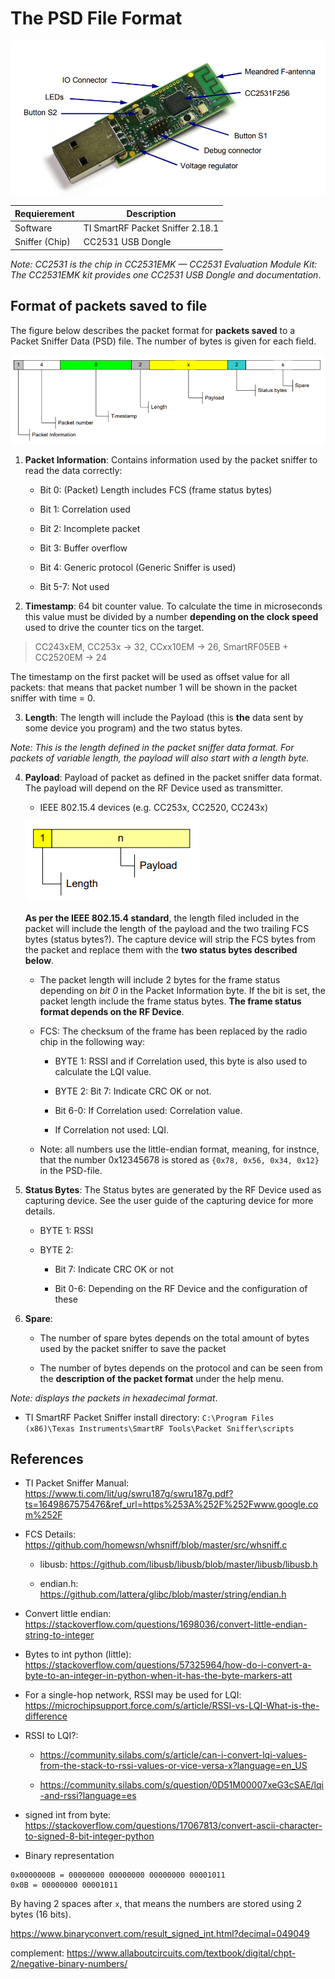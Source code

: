# The PSD File Format

![img](3.PNG)

| Requierement | Description |
| --- | --- |
| Software | TI SmartRF Packet Sniffer 2.18.1 |
| Sniffer (Chip) | CC2531 USB Dongle |

*Note: CC2531 is the chip in CC2531EMK — CC2531 Evaluation Module Kit: The CC2531EMK kit provides one CC2531 USB Dongle and documentation*.

## Format of packets saved to file

The figure below describes the packet format for **packets saved** to a Packet Sniffer Data (PSD) file. The number of bytes is given for each field.

![img](1.PNG)

1. **Packet Information**: Contains information used by the packet sniffer to read the data correctly:

    - Bit 0: (Packet) Length includes FCS (frame status bytes)

    - Bit 1: Correlation used

    - Bit 2: Incomplete packet

    - Bit 3: Buffer overflow

    - Bit 4: Generic protocol (Generic Sniffer is used)

    - Bit 5-7:  Not used

2. **Timestamp**: 64 bit counter value. To calculate the time in microseconds this value must be divided by a number **depending on the clock speed** used to drive the counter tics on the target.

> CC243xEM, CC253x -> 32, CCxx10EM -> 26, SmartRF05EB + CC2520EM -> 24

The timestamp on the first packet will be used as offset value for all packets: that means that packet number 1 will be shown in the packet sniffer with time = 0.

3. **Length**: The length will include the Payload (this is **the** data sent by some device you program) and the two status bytes.

*Note: This is the length defined in the packet sniffer data format. For packets of variable length, the payload will also start with a length byte.*

4. **Payload**: Payload of packet as defined in the packet sniffer data format. The payload will depend on the RF Device used as transmitter.

    - IEEE 802.15.4 devices (e.g. CC253x, CC2520, CC243x)

    ![img](2.PNG)

    **As per the IEEE 802.15.4 standard**, the length filed included in the packet will include the length of the payload and the two trailing FCS bytes (status bytes?).  The capture device will strip the FCS bytes from the packet and replace them with the **two status bytes described below**.

    - The packet length will include 2 bytes for the frame status depending on *bit 0* in the Packet Information byte. If the bit is set, the packet length include the frame status bytes. **The frame status format depends on the RF Device**. 

    - FCS: The checksum of the frame has been replaced by the radio chip in the following way:

        - BYTE 1: RSSI and if Correlation used, this byte is also used to calculate the LQI value.

        - BYTE 2: Bit 7: Indicate CRC OK or not.

        - Bit 6-0: If Correlation used: Correlation value.

        - If Correlation not used: LQI.

    - Note: all numbers use the little-endian format, meaning, for instnce, that the number 0x12345678 is stored as `{0x78, 0x56, 0x34, 0x12}` in the PSD-file.

5. **Status Bytes**: The Status bytes are generated by the RF Device used as capturing device. See the user guide of the capturing device for more details.

    - BYTE 1: RSSI

    - BYTE 2:

        - Bit 7: Indicate CRC OK or not

        - Bit 0-6: Depending on the RF Device and the configuration of these

6. **Spare**: 

    - The number of spare bytes depends on the total amount of bytes used by the packet sniffer to save the packet

    - The number of bytes depends on the protocol and can be seen from the **description of the packet format** under the help menu.

*Note: displays the packets in hexadecimal format*.

- TI SmartRF Packet Sniffer install directory: `C:\Program Files (x86)\Texas Instruments\SmartRF Tools\Packet Sniffer\scripts`

## References

- TI Packet Sniffer Manual: https://www.ti.com/lit/ug/swru187g/swru187g.pdf?ts=1649867575476&ref_url=https%253A%252F%252Fwww.google.com%252F

- FCS Details: https://github.com/homewsn/whsniff/blob/master/src/whsniff.c

    - libusb: https://github.com/libusb/libusb/blob/master/libusb/libusb.h

    - endian.h: https://github.com/lattera/glibc/blob/master/string/endian.h

- Convert little endian: https://stackoverflow.com/questions/1698036/convert-little-endian-string-to-integer

- Bytes to int python (little): https://stackoverflow.com/questions/57325964/how-do-i-convert-a-byte-to-an-integer-in-python-when-it-has-the-byte-markers-att

- For a single-hop network, RSSI may be used for LQI: https://microchipsupport.force.com/s/article/RSSI-vs-LQI-What-is-the-difference

- RSSI to LQI?: 

    - https://community.silabs.com/s/article/can-i-convert-lqi-values-from-the-stack-to-rssi-values-or-vice-versa-x?language=en_US

    - https://community.silabs.com/s/question/0D51M00007xeG3cSAE/lqi-and-rssi?language=es

- signed int from byte: https://stackoverflow.com/questions/17067813/convert-ascii-character-to-signed-8-bit-integer-python

- Binary representation

```
0x0000000B = 00000000 00000000 00000000 00001011
0x0B = 00000000 00001011
```

By having 2 spaces after `x`, that means the numbers are stored using 2 bytes (16 bits).

https://www.binaryconvert.com/result_signed_int.html?decimal=049049

complement: https://www.allaboutcircuits.com/textbook/digital/chpt-2/negative-binary-numbers/



